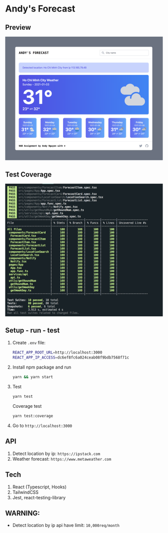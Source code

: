 # Andy's Forecast

## Preview

![App Preview](./docs/images/app.png 'App UI')

## Test Coverage

![Coverage](./docs/images/coverage.png 'Test Coverage')

## Setup - run - test

1. Create `.env` file:
   ```bash
   REACT_APP_ROOT_URL=http://localhost:3000
   REACT_APP_IP_ACCESS=dc6ef8fc6a024ceab08f9bdb7568f71c
   ```
1. Install npm package and run
   ```bash
   yarn && yarn start
   ```
1. Test
   ```bash
   yarn test
   ```
   Coverage test
   ```bash
   yarn test:coverage
   ```
1. Go to `http://localhost:3000`

## API

1. Detect location by ip: `https://ipstack.com`
1. Weather forecast: `https://www.metaweather.com`

## Tech

1. React (Typescript, Hooks)
1. TailwindCSS
1. Jest, react-testing-library

## WARNING:

- Detect location by ip api have limit: `10,000req/month`
